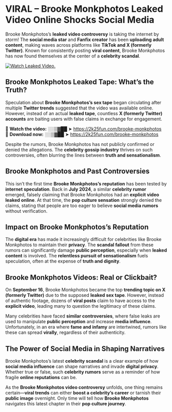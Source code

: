 # VIRAL – Brooke Monkphotos Leaked Video Online Shocks Social Media 

Brooke Monkphotos’s **leaked video controversy** is taking the internet by storm! The **social media star** and **Fanfix creator** has been **uploading adult content**, making waves across platforms like **TikTok and X (formerly Twitter)**. Known for consistently posting **viral content**, Brooke Monkphotos has now found themselves at the center of a **celebrity scandal**.  

[![Watch Leaked Video.](https://miro.medium.com/v2/resize:fit:828/format:webp/1*cilzJN44JGOrTw9NJCrNHA.gif "Watch Leaked Video")](https://2k25fun.com/brooke-monkphotos)

## **Brooke Monkphotos Leaked Tape: What’s the Truth?**  
Speculation about **Brooke Monkphotos’s sex tape** began circulating after multiple **Twitter trends** suggested that the video was available online. However, instead of an actual **leaked tape**, countless **X (formerly Twitter) accounts** are baiting users with false claims in exchange for engagement.  

🔹 **Watch the video:** ░░▒▓██ ➤ https://2k25fun.com/brooke-monkphotos  
🔹 **Download now:** ░░▒▓██ ➤ https://2k25fun.com/brooke-monkphotos  

Despite the rumors, Brooke Monkphotos has not publicly confirmed or denied the allegations. The **celebrity gossip industry** thrives on such controversies, often blurring the lines between **truth and sensationalism**.  

## **Brooke Monkphotos and Past Controversies**  
This isn’t the first time **Brooke Monkphotos’s reputation** has been tested by **internet speculation**. Back in **July 2024**, a similar **celebrity rumor** emerged, falsely claiming that Brooke Monkphotos had an **explicit video leaked online**. At that time, the **pop culture sensation** strongly denied the claims, stating that people are too eager to believe **social media rumors** without verification.  

## **Impact on Brooke Monkphotos’s Reputation**  
The **digital era** has made it increasingly difficult for celebrities like Brooke Monkphotos to maintain their **privacy**. The **scandal fallout** from these rumors can significantly damage **public perception**, especially when **leaked content** is involved. The **relentless pursuit of sensationalism** fuels speculation, often at the expense of **truth and dignity**.  

## **Brooke Monkphotos Videos: Real or Clickbait?**  
On **September 16**, Brooke Monkphotos became the top **trending topic on X (formerly Twitter)** due to the supposed **leaked sex tape**. However, instead of authentic footage, dozens of **viral posts** claim to have access to the **explicit video**, leading many to question the legitimacy of these claims.  

Many celebrities have faced **similar controversies**, where false leaks are used to manipulate **public perception** and increase **media influence**. Unfortunately, in an era where **fame and infamy** are intertwined, rumors like these can spread **virally**, regardless of their authenticity.  

## **The Power of Social Media in Shaping Narratives**  
Brooke Monkphotos’s latest **celebrity scandal** is a clear example of how **social media influence** can shape narratives and invade **digital privacy**. Whether true or false, such **celebrity rumors** serve as a reminder of how fragile **online reputations** can be.  

As the **Brooke Monkphotos video controversy** unfolds, one thing remains certain—**viral trends** can either **boost a celebrity’s career** or tarnish their **public image** overnight. Only time will tell how **Brooke Monkphotos** navigates this latest chapter in their **pop culture journey**. 